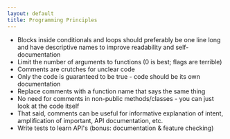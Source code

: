 ```yaml
---
layout: default
title: Programming Principles
---
```


- Blocks inside conditionals and loops should preferably be one line long and have descriptive names to improve readability and self-documentation 
- Limit the number of arguments to functions (0 is best; flags are terrible) 
- Comments are crutches for unclear code 
- Only the code is guaranteed to be true - code should be its own documentation
- Replace comments with a function name that says the same thing
- No need for comments in non-public methods/classes - you can just look at the code itself
- That said, comments can be useful for informative explanation of intent, amplification of important, API documentation, etc. 
- Write tests to learn API's (bonus: documentation & feature checking)

